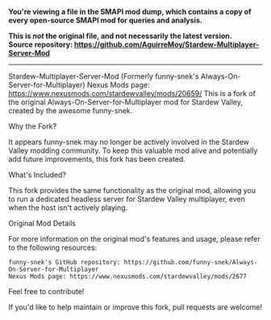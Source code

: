 **You're viewing a file in the SMAPI mod dump, which contains a copy of every open-source SMAPI mod
for queries and analysis.**

**This is _not_ the original file, and not necessarily the latest version.**  
**Source repository: https://github.com/AguirreMoy/Stardew-Multiplayer-Server-Mod**

----

Stardew-Multiplayer-Server-Mod (Formerly funny-snek's Always-On-Server-for-Multiplayer)
Nexus Mods page: 
https://www.nexusmods.com/stardewvalley/mods/20659/
This is a fork of the original Always-On-Server-for-Multiplayer mod for Stardew Valley, created by the awesome funny-snek.

Why the Fork?

It appears funny-snek may no longer be actively involved in the Stardew Valley modding community. To keep this valuable mod alive and potentially add future improvements, this fork has been created.

What's Included?

This fork provides the same functionality as the original mod, allowing you to run a dedicated headless server for Stardew Valley multiplayer, even when the host isn't actively playing.

Original Mod Details

For more information on the original mod's features and usage, please refer to the following resources:

    funny-snek's GitHub repository: https://github.com/funny-snek/Always-On-Server-for-Multiplayer
    Nexus Mods page: https://www.nexusmods.com/stardewvalley/mods/2677

Feel free to contribute!

If you'd like to help maintain or improve this fork, pull requests are welcome!